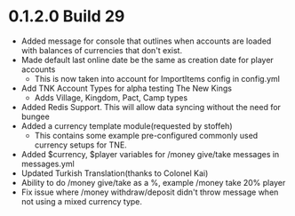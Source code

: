 # 0.1.2.0 Build 29
- Added message for console that outlines when accounts are loaded with balances of currencies that don't exist.
- Made default last online date be the same as creation date for player accounts
  - This is now taken into account for ImportItems config in config.yml
- Add TNK Account Types for alpha testing The New Kings
  - Adds Village, Kingdom, Pact, Camp types
- Added Redis Support. This will allow data syncing without the need for bungee
- Added a currency template module(requested by stoffeh)
  - This contains some example pre-configured commonly used currency setups for TNE.
- Added $currency, $player variables for /money give/take messages in messages.yml
- Updated Turkish Translation(thanks to Colonel Kai)
- Ability to do /money give/take as a %, example /money take 20% player
- Fix issue where /money withdraw/deposit didn't throw message when not using a mixed currency type.